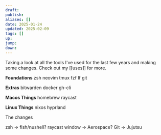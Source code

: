 ```yaml
---
draft: 
publish: 
aliases: []
date: 2025-01-24
updated: 2025-02-09
tags: []
up: 
jump: 
down: 
---
```


Taking a look at all the tools I've used for the last few years and making some changes. Check out my [[uses]] for more.

**Foundations**
zsh
neovim
tmux
fzf
lf
git

**Extras**
bitwarden
docker
gh-cli

**Macos Things**
homebrew
raycast

**Linux Things**
nixos
hyprland

The changes

zsh -> fish/nushell?
raycast window -> Aerospace?
Git -> Jujutsu
